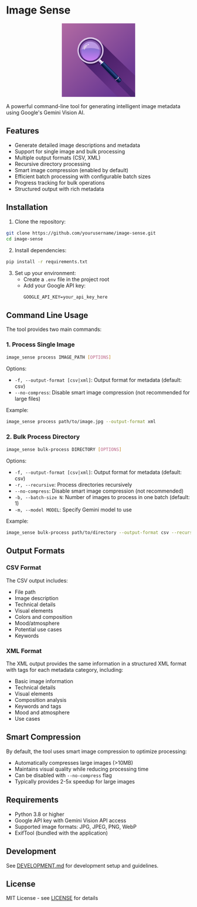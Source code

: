 # Image Sense

<p align="center">
  <img src="icon/Image Sense Icon.png" alt="Image Sense Logo" width="200"/>
</p>

A powerful command-line tool for generating intelligent image metadata using Google's Gemini Vision AI.

## Features

- Generate detailed image descriptions and metadata
- Support for single image and bulk processing
- Multiple output formats (CSV, XML)
- Recursive directory processing
- Smart image compression (enabled by default)
- Efficient batch processing with configurable batch sizes
- Progress tracking for bulk operations
- Structured output with rich metadata

## Installation

1. Clone the repository:
```bash
git clone https://github.com/yourusername/image-sense.git
cd image-sense
```

2. Install dependencies:
```bash
pip install -r requirements.txt
```

3. Set up your environment:
   - Create a `.env` file in the project root
   - Add your Google API key:
     ```
     GOOGLE_API_KEY=your_api_key_here
     ```

## Command Line Usage

The tool provides two main commands:

### 1. Process Single Image

```bash
image_sense process IMAGE_PATH [OPTIONS]
```

Options:
- `-f, --output-format [csv|xml]`: Output format for metadata (default: csv)
- `--no-compress`: Disable smart image compression (not recommended for large files)

Example:
```bash
image_sense process path/to/image.jpg --output-format xml
```

### 2. Bulk Process Directory

```bash
image_sense bulk-process DIRECTORY [OPTIONS]
```

Options:
- `-f, --output-format [csv|xml]`: Output format for metadata (default: csv)
- `-r, --recursive`: Process directories recursively
- `--no-compress`: Disable smart image compression (not recommended)
- `-b, --batch-size N`: Number of images to process in one batch (default: 1)
- `-m, --model MODEL`: Specify Gemini model to use

Example:
```bash
image_sense bulk-process path/to/directory --output-format csv --recursive --batch-size 4
```

## Output Formats

### CSV Format
The CSV output includes:
- File path
- Image description
- Technical details
- Visual elements
- Colors and composition
- Mood/atmosphere
- Potential use cases
- Keywords

### XML Format
The XML output provides the same information in a structured XML format with tags for each metadata category, including:
- Basic image information
- Technical details
- Visual elements
- Composition analysis
- Keywords and tags
- Mood and atmosphere
- Use cases

## Smart Compression

By default, the tool uses smart image compression to optimize processing:
- Automatically compresses large images (>10MB)
- Maintains visual quality while reducing processing time
- Can be disabled with `--no-compress` flag
- Typically provides 2-5x speedup for large images

## Requirements

- Python 3.8 or higher
- Google API key with Gemini Vision API access
- Supported image formats: JPG, JPEG, PNG, WebP
- ExifTool (bundled with the application)

## Development

See [DEVELOPMENT.md](docs/DEVELOPMENT.md) for development setup and guidelines.

## License

MIT License - see [LICENSE](LICENSE) for details 
